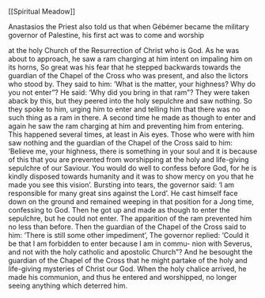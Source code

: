 [[Spiritual Meadow]]
 
Anastasios the Priest also told us that when Gébémer became the military governor of Palestine, his first act was to come and worship  
 
at the holy Church of the Resurrection of Christ who is God. As he was about to approach, he saw a ram charging at him intent on impaling him on its horns, So great was his fear that he stepped backwards towards the guardian of the Chapel of the Cross who was present, and also the lictors who stood by. They said to him: ‘What is the matter, your highness? Why do you not enter”? He said: ‘Why did you bring in that ram”? They were taken aback by this, but they peered into the holy sepulchre and saw nothing. So they spoke to him, urging him to enter and telling him that there was no such thing as a ram in there. A second time he made as though to enter and again he saw the ram charging at him and preventing him from entering. This happened several times, at least in Ais eyes. Those who were with him saw nothing and the guardian of the Chapel of the Cross said to him: ‘Believe me, your highness, there is something in your soul and it is because of this that you are prevented from worshipping at the holy and life-giving sepulchre of our Saviour. You would do well to confess before God, for he is kindly disposed towards humanity and it was to show mercy on you that he made you see this vision’. Bursting into tears, the governor said: ‘I am responsible for many great sins against the Lord’. He cast himself face down on the ground and remained weeping in that position for a Jong time, confessing to God. Then he got up and made as though to enter the sepulchre, but he could not enter. The apparition of the ram prevented him no less than before. Then the guardian of the Chapel of the Cross said to him: ‘There is still some other impediment’, The governor replied: ‘Could it be that I am forbidden to enter because I am in commu- nion with Severus, and not with the holy catholic and apostolic Church”? And he besought the guardian of the Chapel of the Cross that he might partake of the holy and life-giving mysteries of Christ our God. When the holy chalice arrived, he made his communion, and thus he entered and worshipped, no longer seeing anything which deterred him. 
